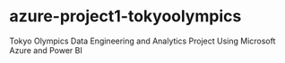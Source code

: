 # azure-project1-tokyoolympics
Tokyo Olympics Data Engineering and Analytics Project Using Microsoft Azure and Power BI
